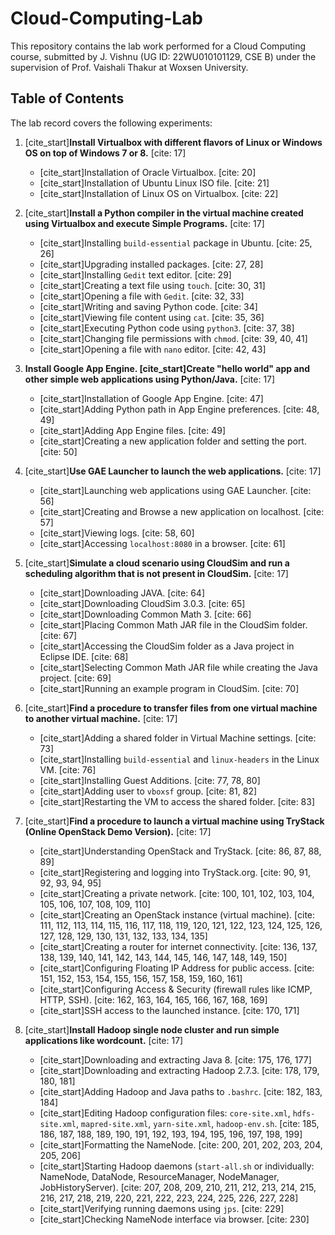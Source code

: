 # Cloud-Computing-Lab

This repository contains the lab work performed for a Cloud Computing course, submitted by J. Vishnu (UG ID: 22WU010101129, CSE B) under the supervision of Prof. Vaishali Thakur at Woxsen University.

## Table of Contents

The lab record covers the following experiments:

1.  [cite_start]**Install Virtualbox with different flavors of Linux or Windows OS on top of Windows 7 or 8.** [cite: 17]
    * [cite_start]Installation of Oracle Virtualbox. [cite: 20]
    * [cite_start]Installation of Ubuntu Linux ISO file. [cite: 21]
    * [cite_start]Installation of Linux OS on Virtualbox. [cite: 22]

2.  [cite_start]**Install a Python compiler in the virtual machine created using Virtualbox and execute Simple Programs.** [cite: 17]
    * [cite_start]Installing `build-essential` package in Ubuntu. [cite: 25, 26]
    * [cite_start]Upgrading installed packages. [cite: 27, 28]
    * [cite_start]Installing `Gedit` text editor. [cite: 29]
    * [cite_start]Creating a text file using `touch`. [cite: 30, 31]
    * [cite_start]Opening a file with `Gedit`. [cite: 32, 33]
    * [cite_start]Writing and saving Python code. [cite: 34]
    * [cite_start]Viewing file content using `cat`. [cite: 35, 36]
    * [cite_start]Executing Python code using `python3`. [cite: 37, 38]
    * [cite_start]Changing file permissions with `chmod`. [cite: 39, 40, 41]
    * [cite_start]Opening a file with `nano` editor. [cite: 42, 43]

3.  **Install Google App Engine. [cite_start]Create "hello world" app and other simple web applications using Python/Java.** [cite: 17]
    * [cite_start]Installation of Google App Engine. [cite: 47]
    * [cite_start]Adding Python path in App Engine preferences. [cite: 48, 49]
    * [cite_start]Adding App Engine files. [cite: 49]
    * [cite_start]Creating a new application folder and setting the port. [cite: 50]

4.  [cite_start]**Use GAE Launcher to launch the web applications.** [cite: 17]
    * [cite_start]Launching web applications using GAE Launcher. [cite: 56]
    * [cite_start]Creating and Browse a new application on localhost. [cite: 57]
    * [cite_start]Viewing logs. [cite: 58, 60]
    * [cite_start]Accessing `localhost:8080` in a browser. [cite: 61]

5.  [cite_start]**Simulate a cloud scenario using CloudSim and run a scheduling algorithm that is not present in CloudSim.** [cite: 17]
    * [cite_start]Downloading JAVA. [cite: 64]
    * [cite_start]Downloading CloudSim 3.0.3. [cite: 65]
    * [cite_start]Downloading Common Math 3. [cite: 66]
    * [cite_start]Placing Common Math JAR file in the CloudSim folder. [cite: 67]
    * [cite_start]Accessing the CloudSim folder as a Java project in Eclipse IDE. [cite: 68]
    * [cite_start]Selecting Common Math JAR file while creating the Java project. [cite: 69]
    * [cite_start]Running an example program in CloudSim. [cite: 70]

6.  [cite_start]**Find a procedure to transfer files from one virtual machine to another virtual machine.** [cite: 17]
    * [cite_start]Adding a shared folder in Virtual Machine settings. [cite: 73]
    * [cite_start]Installing `build-essential` and `linux-headers` in the Linux VM. [cite: 76]
    * [cite_start]Installing Guest Additions. [cite: 77, 78, 80]
    * [cite_start]Adding user to `vboxsf` group. [cite: 81, 82]
    * [cite_start]Restarting the VM to access the shared folder. [cite: 83]

7.  [cite_start]**Find a procedure to launch a virtual machine using TryStack (Online OpenStack Demo Version).** [cite: 17]
    * [cite_start]Understanding OpenStack and TryStack. [cite: 86, 87, 88, 89]
    * [cite_start]Registering and logging into TryStack.org. [cite: 90, 91, 92, 93, 94, 95]
    * [cite_start]Creating a private network. [cite: 100, 101, 102, 103, 104, 105, 106, 107, 108, 109, 110]
    * [cite_start]Creating an OpenStack instance (virtual machine). [cite: 111, 112, 113, 114, 115, 116, 117, 118, 119, 120, 121, 122, 123, 124, 125, 126, 127, 128, 129, 130, 131, 132, 133, 134, 135]
    * [cite_start]Creating a router for internet connectivity. [cite: 136, 137, 138, 139, 140, 141, 142, 143, 144, 145, 146, 147, 148, 149, 150]
    * [cite_start]Configuring Floating IP Address for public access. [cite: 151, 152, 153, 154, 155, 156, 157, 158, 159, 160, 161]
    * [cite_start]Configuring Access & Security (firewall rules like ICMP, HTTP, SSH). [cite: 162, 163, 164, 165, 166, 167, 168, 169]
    * [cite_start]SSH access to the launched instance. [cite: 170, 171]

8.  [cite_start]**Install Hadoop single node cluster and run simple applications like wordcount.** [cite: 17]
    * [cite_start]Downloading and extracting Java 8. [cite: 175, 176, 177]
    * [cite_start]Downloading and extracting Hadoop 2.7.3. [cite: 178, 179, 180, 181]
    * [cite_start]Adding Hadoop and Java paths to `.bashrc`. [cite: 182, 183, 184]
    * [cite_start]Editing Hadoop configuration files: `core-site.xml`, `hdfs-site.xml`, `mapred-site.xml`, `yarn-site.xml`, `hadoop-env.sh`. [cite: 185, 186, 187, 188, 189, 190, 191, 192, 193, 194, 195, 196, 197, 198, 199]
    * [cite_start]Formatting the NameNode. [cite: 200, 201, 202, 203, 204, 205, 206]
    * [cite_start]Starting Hadoop daemons (`start-all.sh` or individually: NameNode, DataNode, ResourceManager, NodeManager, JobHistoryServer). [cite: 207, 208, 209, 210, 211, 212, 213, 214, 215, 216, 217, 218, 219, 220, 221, 222, 223, 224, 225, 226, 227, 228]
    * [cite_start]Verifying running daemons using `jps`. [cite: 229]
    * [cite_start]Checking NameNode interface via browser. [cite: 230]
